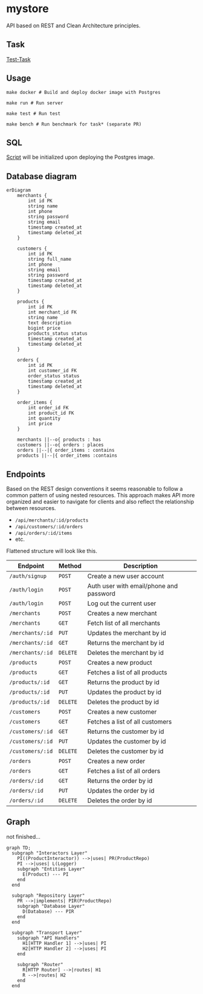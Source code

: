 # mystore

API based on REST and Clean Architecture principles.

## Task

[Test-Task](TT.md)

## Usage

```shell
make docker # Build and deploy docker image with Postgres  
```

```shell
make run # Run server
```

```shell
make test # Run test
```

```shell
make bench # Run benchmark for task* (separate PR)
```



## SQL

[Script](./sql/init_schema.sql) will be initialized upon deploying the Postgres image.

## Database diagram

```mermaid
erDiagram
    merchants {
        int id PK
        string name
        int phone
        string password
        string email
        timestamp created_at
        timestamp deleted_at
    }

    customers {
        int id PK
        string full_name
        int phone
        string email
        string password
        timestamp created_at
        timestamp deleted_at
    }

    products {
        int id PK
        int merchant_id FK
        string name
        text description
        bigint price
        products_status status
        timestamp created_at
        timestamp deleted_at
    }

    orders {
        int id PK
        int customer_id FK
        order_status status
        timestamp created_at
        timestamp deleted_at
    }

    order_items {
        int order_id FK
        int product_id FK
        int quantity
        int price
    }

    merchants ||--o{ products : has
    customers ||--o{ orders : places 
    orders ||--|{ order_items : contains 
    products ||--|{ order_items :contains 
```

## Endpoints

Based on the REST design conventions it seems reasonable to follow a common pattern of using nested resources.
This approach makes API more organized and easier to navigate for clients and also reflect the relationship between
resources.

- `/api/merchants/:id/products`
- `/api/customers/:id/orders`
- `/api/orders/:id/items`
- etc.

Flattened structure will look like this.

| Endpoint         | Method   | Description                             |
|------------------|----------|-----------------------------------------|
| `/auth/signup`   | `POST`   | Create a new user account               |
| `/auth/login`    | `POST`   | Auth user with email/phone and password |
| `/auth/login`    | `POST`   | Log out the current user                |
| `/merchants`     | `POST`   | Creates a new merchant                  |
| `/merchants`     | `GET`    | Fetch list of all merchants             |
| `/merchants/:id` | `PUT`    | Updates the merchant by id              |
| `/merchants/:id` | `GET`    | Returns the merchant by id              |
| `/merchants/:id` | `DELETE` | Deletes the merchant by id              |
| `/products`      | `POST`   | Creates a new product                   |
| `/products`      | `GET`    | Fetches a list of all products          |
| `/products/:id`  | `GET`    | Returns the product by id               |
| `/products/:id`  | `PUT`    | Updates the product by id               |
| `/products/:id`  | `DELETE` | Deletes the product by id               |
| `/customers`     | `POST`   | Creates a new customer                  |
| `/customers`     | `GET`    | Fetches a list of all customers         |
| `/customers/:id` | `GET`    | Returns the customer by id              |
| `/customers/:id` | `PUT`    | Updates the customer by id              |
| `/customers/:id` | `DELETE` | Deletes the customer by id              |
| `/orders`        | `POST`   | Creates a new order                     |
| `/orders`        | `GET`    | Fetches a list of all orders            |
| `/orders/:id`    | `GET`    | Returns the order by id                 |
| `/orders/:id`    | `PUT`    | Updates the order by id                 |
| `/orders/:id`    | `DELETE` | Deletes the order by id                 |

## Graph
not finished...
```mermaid
graph TD;
  subgraph "Interactors Layer"
    PI((ProductInteractor)) -->|uses| PR(ProductRepo)
    PI -->|uses| L(Logger)
    subgraph "Entities Layer"
      E(Product) --- PI
    end
  end

  subgraph "Repository Layer"
    PR -->|implements| PIR(ProductRepo)
    subgraph "Database Layer"
      D(Database) --- PIR
    end
  end

  subgraph "Transport Layer"
    subgraph "API Handlers"
      H1[HTTP Handler 1] -->|uses| PI
      H2[HTTP Handler 2] -->|uses| PI
    end

    subgraph "Router"
      R[HTTP Router] -->|routes| H1
      R -->|routes| H2
    end
  end
```